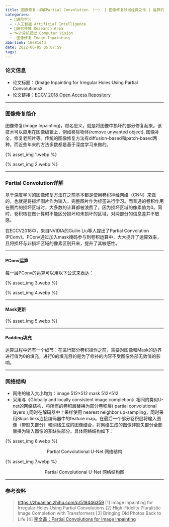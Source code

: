 ```yaml
---
title: 图像修复-详解Partial Convolution （一） | 图像修复领域经典之作 | 运算机制及模型结构
categories:
  - 🌙进阶学习
  - ⭐人工智能 Artificial Intelligence
  - 💫研究领域 Research Area
  - 🛰️计算机视觉 Computer Vision
  - ☄️图像修复 Image Inpainting
abbrlink: 16681d4d
date: 2022-06-05 05:07:59
tags:
---
```


### 论文信息

- 论文标题：《Image Inpainting for Irregular Holes Using Partial Convolutions》
- 论文链接：[ECCV 2018 Open Access Repository](https://openaccess.thecvf.com/content_ECCV_2018/html/Guilin_Liu_Image_Inpainting_for_ECCV_2018_paper.html)

<!--more-->

***

### 图像修复简介

图像修复(Image Inpainting)，顾名思义，就是将图像中损坏的部分修复起来。该技术可以应用在图像编辑上，例如移除物体(remove unwanted object), 图像补全，修复老照片等。传统的图像修复方法有diffusion-based和patch-based两种，而近些年来的方法多数都是基于深度学习来做的。

{% asset_img 1.webp %}

{% asset_img 2.webp %}

***

### Partial Convolution详解

基于深度学习的图像修复方法在之前基本都是使用卷积神经网络（CNN）来做的，也就是将损坏图片作为输入，完整图片作为标签进行学习。而普通的卷积作用在图片的损坏区域时，大多数的计算都被浪费了，因为损坏区域的像素值为0。同时，卷积核在做计算时不能区分损坏和未损坏的区域，对两部分的信息差并不敏感。

在ECCV2018中，来自NVIDIA的Guilin Liu等人提出了Partial Convolution (PConv)。PConv通过加入mask掩码参与到卷积运算中，大大提升了运算效率，且将损坏与非损坏区域的像素区别开来，提升了其敏感性。

***

#### PConv运算

每一层PConv的运算可以用以下公式来表达：

{% asset_img 3.webp %}

{% asset_img 4.webp %}

***

#### Mask更新

{% asset_img 5.webp %}

***

#### Padding填充

运算过程中还有一个细节：在进行部分卷积操作之前，需要对图像和Mask的边界进行值为0的填充，进行0的填充目的是为了修补的内容不受图像外部无效值的影响。

***

### 网络结构

- 网络的输入大小均为：image 512×512 mask 512×512
- 采用与《Globally and locally consistent image completion》相同的类似U-net的网络结构，将所有的卷积层替换为部分卷积层( partial convolutional layers ),同时在解码器中上采样使用 nearest neighbor up-sampling，同时采用Skips links连接编码器中的feature map。在最后一个部分卷积层将输入图像（带缺失部分）和网络生成的图像结合，将网络生成的图像非缺失部分全部替换为输入图像的非缺失部分。具体网络结构如下：

{% asset_img 6.webp %}
<div align='center'>Partial Convolutional U-Net 网络结构</div>

{% asset_img 7.webp %}
<div align='center'>Partial Convolutional U-Net 网络结构图</div>

***

### 参考资料

> <https://zhuanlan.zhihu.com/p/519446359>
> [1] Image Inpainting for Irregular Holes Using Partial Convolutions
> [2] High-Fidelity Pluralistic Image Completion with Transformers
> [3] Bringing Old Photos Back to Life
> [4] [李文鑫：Partial Convolutions for Image Inpainting](https://zhuanlan.zhihu.com/p/139405565)
